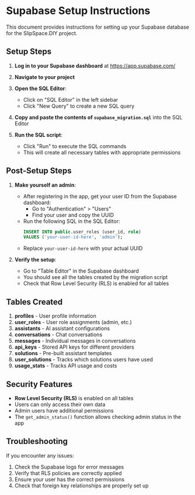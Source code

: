 # Supabase Setup Instructions

This document provides instructions for setting up your Supabase database for the SlipSpace.DIY project.

## Setup Steps

1. **Log in to your Supabase dashboard** at https://app.supabase.com/

2. **Navigate to your project**

3. **Open the SQL Editor**:
   - Click on "SQL Editor" in the left sidebar
   - Click "New Query" to create a new SQL query

4. **Copy and paste the contents of `supabase_migration.sql`** into the SQL Editor

5. **Run the SQL script**:
   - Click "Run" to execute the SQL commands
   - This will create all necessary tables with appropriate permissions

## Post-Setup Steps

1. **Make yourself an admin**:
   - After registering in the app, get your user ID from the Supabase dashboard:
     - Go to "Authentication" > "Users"
     - Find your user and copy the UUID
   - Run the following SQL in the SQL Editor:
     ```sql
     INSERT INTO public.user_roles (user_id, role)
     VALUES ('your-user-id-here', 'admin');
     ```
   - Replace `your-user-id-here` with your actual UUID

2. **Verify the setup**:
   - Go to "Table Editor" in the Supabase dashboard
   - You should see all the tables created by the migration script
   - Check that Row Level Security (RLS) is enabled for all tables

## Tables Created

1. **profiles** - User profile information
2. **user_roles** - User role assignments (admin, etc.)
3. **assistants** - AI assistant configurations
4. **conversations** - Chat conversations
5. **messages** - Individual messages in conversations
6. **api_keys** - Stored API keys for different providers
7. **solutions** - Pre-built assistant templates
8. **user_solutions** - Tracks which solutions users have used
9. **usage_stats** - Tracks API usage and costs

## Security Features

- **Row Level Security (RLS)** is enabled on all tables
- Users can only access their own data
- Admin users have additional permissions
- The `get_admin_status()` function allows checking admin status in the app

## Troubleshooting

If you encounter any issues:

1. Check the Supabase logs for error messages
2. Verify that RLS policies are correctly applied
3. Ensure your user has the correct permissions
4. Check that foreign key relationships are properly set up

